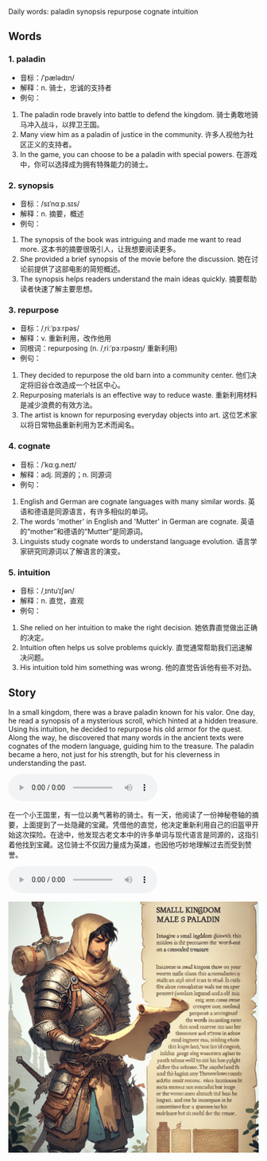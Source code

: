 Daily words: paladin synopsis repurpose cognate intuition

## Words
### 1. paladin
- 音标：/ˈpælədɪn/ <span style="cursor: pointer;" onclick="document.getElementById('audio-player-1').play()"><i class="fas fa-volume-up"></i></span>
<audio id="audio-player-1" src="audios/words/paladin.mp3" style="display:none;"></audio>
- 解释：n. 骑士，忠诚的支持者
- 例句：
1. The paladin rode bravely into battle to defend the kingdom. 
骑士勇敢地骑马冲入战斗，以捍卫王国。
2. Many view him as a paladin of justice in the community. 
许多人视他为社区正义的支持者。
3. In the game, you can choose to be a paladin with special powers. 
在游戏中，你可以选择成为拥有特殊能力的骑士。

### 2. synopsis
- 音标：/sɪˈnɑːp.sɪs/ <span style="cursor: pointer;" onclick="document.getElementById('audio-player-2').play()"><i class="fas fa-volume-up"></i></span>
<audio id="audio-player-2" src="audios/words/synopsis.mp3" style="display:none;"></audio>
- 解释：n. 摘要，概述
- 例句：
1. The synopsis of the book was intriguing and made me want to read more. 
这本书的摘要很吸引人，让我想要阅读更多。
2. She provided a brief synopsis of the movie before the discussion. 
她在讨论前提供了这部电影的简短概述。
3. The synopsis helps readers understand the main ideas quickly. 
摘要帮助读者快速了解主要思想。

### 3. repurpose
- 音标：/ˌriːˈpɜːrpəs/ <span style="cursor: pointer;" onclick="document.getElementById('audio-player-3').play()"><i class="fas fa-volume-up"></i></span>
<audio id="audio-player-3" src="audios/words/repurpose.mp3" style="display:none;"></audio>
- 解释：v. 重新利用，改作他用
- 同根词：repurposing (n. /ˌriːˈpɜːrpəsɪŋ/ 重新利用)
- 例句：
1. They decided to repurpose the old barn into a community center. 
他们决定将旧谷仓改造成一个社区中心。
2. Repurposing materials is an effective way to reduce waste. 
重新利用材料是减少浪费的有效方法。
3. The artist is known for repurposing everyday objects into art. 
这位艺术家以将日常物品重新利用为艺术而闻名。

### 4. cognate
- 音标：/ˈkɑːɡ.neɪt/ <span style="cursor: pointer;" onclick="document.getElementById('audio-player-4').play()"><i class="fas fa-volume-up"></i></span>
<audio id="audio-player-4" src="audios/words/cognate.mp3" style="display:none;"></audio>
- 解释：adj. 同源的；n. 同源词
- 例句：
1. English and German are cognate languages with many similar words. 
英语和德语是同源语言，有许多相似的单词。
2. The words 'mother' in English and 'Mutter' in German are cognate. 
英语的“mother”和德语的“Mutter”是同源词。
3. Linguists study cognate words to understand language evolution. 
语言学家研究同源词以了解语言的演变。

### 5. intuition
- 音标：/ˌɪntuˈɪʃən/ <span style="cursor: pointer;" onclick="document.getElementById('audio-player-5').play()"><i class="fas fa-volume-up"></i></span>
<audio id="audio-player-5" src="audios/words/intuition.mp3" style="display:none;"></audio>
- 解释：n. 直觉，直观
- 例句：
1. She relied on her intuition to make the right decision. 
她依靠直觉做出正确的决定。
2. Intuition often helps us solve problems quickly. 
直觉通常帮助我们迅速解决问题。
3. His intuition told him something was wrong. 
他的直觉告诉他有些不对劲。

## Story
In a small kingdom, there was a brave paladin known for his valor. One day, he read a synopsis of a mysterious scroll, which hinted at a hidden treasure. Using his intuition, he decided to repurpose his old armor for the quest. Along the way, he discovered that many words in the ancient texts were cognates of the modern language, guiding him to the treasure. The paladin became a hero, not just for his strength, but for his cleverness in understanding the past.

<audio controls>
  <source src="./audios/story/2024-08-12-english.mp3" type="audio/mpeg">
  你的浏览器不支持音频元素。
</audio>
  

在一个小王国里，有一位以勇气著称的骑士。有一天，他阅读了一份神秘卷轴的摘要，上面提到了一处隐藏的宝藏。凭借他的直觉，他决定重新利用自己的旧盔甲开始这次探险。在途中，他发现古老文本中的许多单词与现代语言是同源的，这指引着他找到宝藏。这位骑士不仅因力量成为英雄，也因他巧妙地理解过去而受到赞誉。

<audio controls>
  <source src="./audios/story/2024-08-12-chinese.mp3" type="audio/mpeg">
  你的浏览器不支持音频元素。
</audio>
  

![story](./images/2024-08-12.png)

